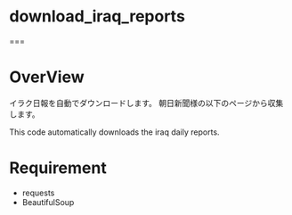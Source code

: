 # download_iraq_reports
===

# OverView
イラク日報を自動でダウンロードします。
朝日新聞様の以下のページから収集します。

This code automatically downloads the iraq daily reports.

# Requirement
- requests
- BeautifulSoup
